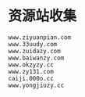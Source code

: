 # 资源站收集
    www.ziyuanpian.com
    www.33uudy.com
    www.zuidazy.com
    www.baiwanzy.com
    www.okzyzy.cc
    www.zy131.com
    caiji.000o.cc
    www.yongjiuzy.cc